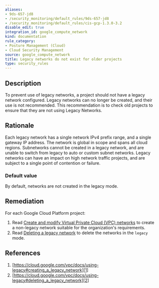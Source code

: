 ```yaml
---
aliases:
- 9ds-657-jd8
- /security_monitoring/default_rules/9ds-657-jd8
- /security_monitoring/default_rules/cis-gcp-1.3.0-3.2
disable_edit: true
integration_id: google_compute_network
kind: documentation
rule_category:
- Posture Management (Cloud)
- Cloud Security Management
source: google_compute_network
title: Legacy networks do not exist for older projects
type: security_rules
---
```


## Description
To prevent use of legacy networks, a project should not have a legacy network
configured. Legacy networks can no longer be created, and their use is not recommended. This recommendation is to check old projects to ensure
that they are not using Legacy Networks.

## Rationale
Each legacy network has a single network IPv4 prefix range, and a single gateway IP address. The network is global in scope and spans all cloud regions.
Subnetworks cannot be created in a legacy network, and are unable to switch from legacy to
auto or custom subnet networks. Legacy networks can have an impact on high network
traffic projects, and are subject to a single point of contention or failure.

### Default value
By default, networks are not created in the legacy mode.

## Remediation

For each Google Cloud Platform project:
1. Read [Create and modify Virtual Private Cloud (VPC) networks][3] to create a non-legacy network suitable for the organization's requirements.
2. Read [Deleting a legacy network][2] to delete the networks in the `legacy` mode.

## References
1. [https://cloud.google.com/vpc/docs/using-legacy#creating_a_legacy_network][1]
2. [https://cloud.google.com/vpc/docs/using-legacy#deleting_a_legacy_network][2]

[1]: https://cloud.google.com/vpc/docs/using-legacy#creating_a_legacy_network
[2]: https://cloud.google.com/vpc/docs/using-legacy#deleting_a_legacy_network
[3]: https://cloud.google.com/vpc/docs/create-modify-vpc-networks

